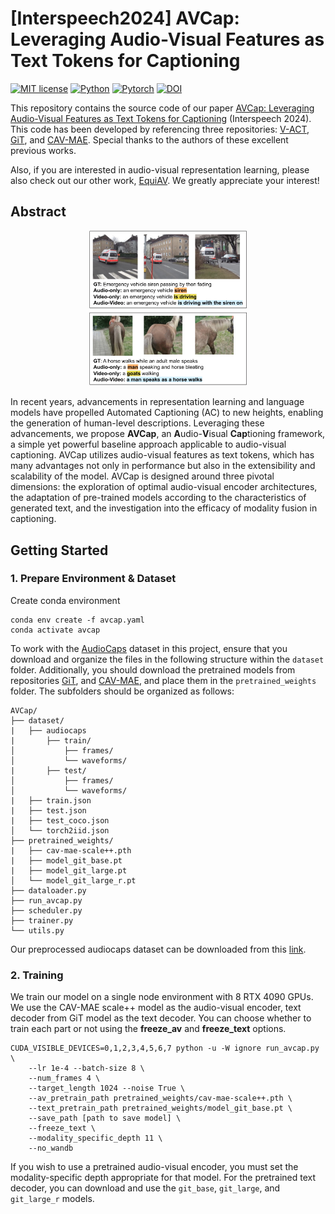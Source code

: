 # [Interspeech2024] AVCap: Leveraging Audio-Visual Features as Text Tokens for Captioning


[![MIT license](https://img.shields.io/badge/License-MIT-blue.svg)](https://lbesson.mit-license.org/)
[![Python](https://img.shields.io/badge/python-3.8-blue.svg)](https://www.python.org/downloads/release/python-311/)
[![Pytorch](https://img.shields.io/badge/Pytorch-1.12.1-red.svg)](https://pytorch.org/get-started/previous-versions/#v21)
[![DOI](https://zenodo.org/badge/811503830.svg)](https://zenodo.org/doi/10.5281/zenodo.12737968)

This repository contains the source code of our paper [AVCap: Leveraging Audio-Visual Features as Text Tokens for Captioning](https://arxiv.org/abs/2407.07801) (Interspeech 2024). This code has been developed by referencing three repositories: [V-ACT](https://github.com/liuxubo717/V-ACT), [GiT](https://github.com/microsoft/GenerativeImage2Text), and [CAV-MAE](https://github.com/YuanGongND/cav-mae). Special thanks to the authors of these excellent previous works.

Also, if you are interested in audio-visual representation learning, please also check out our other work, [EquiAV](https://github.com/JongSuk1/EquiAV). We greatly appreciate your interest!

## Abstract
<p align="center"><img src="./image/intro.png" width="50%" />

In recent years, advancements in representation learning and language models have propelled Automated Captioning (AC) to new heights, enabling the generation of human-level descriptions. 
Leveraging these advancements, we propose **AVCap**, an **A**udio-**V**isual **Cap**tioning framework, a simple yet powerful baseline approach applicable to audio-visual captioning.
AVCap utilizes audio-visual features as text tokens, which has many advantages not only in performance but also in the extensibility and scalability of the model.
AVCap is designed around three pivotal dimensions: the exploration of optimal audio-visual encoder architectures, the adaptation of pre-trained models according to the characteristics of generated text, and the investigation into the efficacy of modality fusion in captioning. 

## Getting Started
### 1. Prepare Environment & Dataset
Create conda environment
```
conda env create -f avcap.yaml
conda activate avcap
```

To work with the [AudioCaps](https://audiocaps.github.io/) dataset in this project, ensure that you download and organize the files in the following structure within the `dataset` folder. Additionally, you should download the pretrained models from repositories [GiT](https://github.com/microsoft/GenerativeImage2Text), and [CAV-MAE](https://github.com/YuanGongND/cav-mae), and place them in the `pretrained_weights` folder. The subfolders should be organized as follows:

```
AVCap/
├── dataset/
|   ├── audiocaps
|       ├── train/
│           ├── frames/
│           └── waveforms/
|       ├── test/
│           ├── frames/
│           └── waveforms/
|   ├── train.json
|   ├── test.json
|   ├── test_coco.json
│   └── torch2iid.json
├── pretrained_weights/
|   ├── cav-mae-scale++.pth
|   ├── model_git_base.pt
|   ├── model_git_large.pt
│   └── model_git_large_r.pt
├── dataloader.py
├── run_avcap.py
├── scheduler.py
├── trainer.py
└── utils.py
```
Our preprocessed audiocaps dataset can be downloaded from this [link](https://drive.google.com/drive/folders/1yi1kAcChE-IS8-auQGVe_vt49o9yN0u2?usp=sharing).


### 2. Training

We train our model on a single node environment with 8 RTX 4090 GPUs. We use the CAV-MAE scale++ model as the audio-visual encoder, text decoder from GiT model as the text decoder. You can choose whether to train each part or not using the **freeze_av** and **freeze_text** options.

```
CUDA_VISIBLE_DEVICES=0,1,2,3,4,5,6,7 python -u -W ignore run_avcap.py \
    --lr 1e-4 --batch-size 8 \
    --num_frames 4 \
    --target_length 1024 --noise True \
    --av_pretrain_path pretrained_weights/cav-mae-scale++.pth \
    --text_pretrain_path pretrained_weights/model_git_base.pt \
    --save_path [path to save model] \
    --freeze_text \
    --modality_specific_depth 11 \
    --no_wandb
```
If you wish to use a pretrained audio-visual encoder, you must set the modality-specific depth appropriate for that model. For the pretrained text decoder, you can download and use the `git_base`, `git_large`, and `git_large_r` models.
